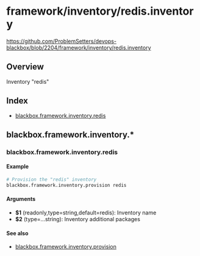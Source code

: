 # framework/inventory/redis.inventory

https://github.com/ProblemSetters/devops-blackbox/blob/2204/framework/inventory/redis.inventory

## Overview

Inventory "redis"

## Index

* [blackbox.framework.inventory.redis](#blackboxframeworkinventoryredis)

## blackbox.framework.inventory.*

### blackbox.framework.inventory.redis

#### Example

```bash
# Provision the "redis" inventory
blackbox.framework.inventory.provision redis
```

#### Arguments

* **$1** (readonly,type=string,default=redis): Inventory name
* **$2** (type=...string): Inventory additional packages

#### See also

* [blackbox.framework.inventory.provision](#blackboxframeworkinventoryprovision)

